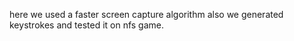 
here we used a faster screen capture algorithm
also we generated keystrokes and tested it on nfs game.
